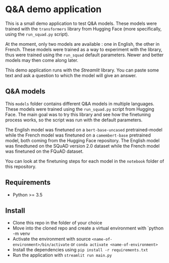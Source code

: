 # Q&A demo application

This is a small demo application to test Q&A models. These models were trained with the `transformers` library from Hugging Face (more specifically, using the `run_squad.py` script).

At the moment, only two models are available : one in English, the other in French. These models were trained as a way to experiment with the library, thus were trained using the `run_squad` default parameters. Newer and better models may then come along later.

This demo application runs with the *Streamlit* library. You can paste some text and ask a question to which the model will give an answer.

## Q&A models

This `models` folder contains different Q&A models in multiple languages. These models were trained using the `run_squad.py` script from Hugging Face. The main goal was to try this library and see how the finetuning process works, so the script was run with the default parameters. 

The English model was finetuned on a `bert-base-uncased` pretrained-model while the French model was finetuned on a `camembert-base` pretrained model, both coming from the Hugging Face repository. The English model was finedtuned on the SQuAD version 2.0 dataset while the French model was finetuned on the FQuAD dataset.

You can look at the finetuning steps for each model in the `notebook` folder of this repository.


## Requirements
* Python >= 3.5

## Install
* Clone this repo in the folder of your choice
* Move into the cloned repo and create a virtual environment with `python -m venv <name-of-environment>
* Activate the environment with source `<name-of-environment>/bin/activate` or `conda activate <name-of-environment>`
* Install the dependencies using `pip install -r requirements.txt`
* Run the application with `streamlit run main.py`
